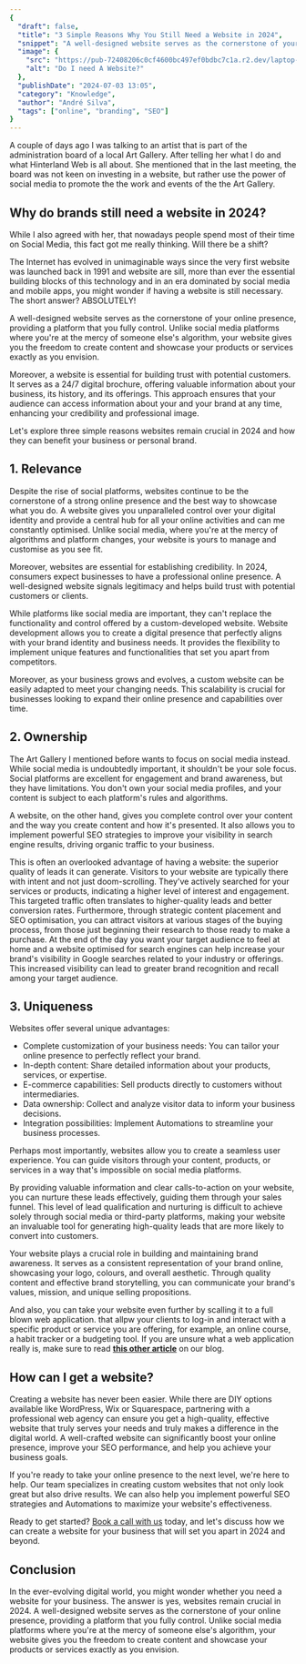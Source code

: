 ```yaml
---
{
  "draft": false,
  "title": "3 Simple Reasons Why You Still Need a Website in 2024",
  "snippet": "A well-designed website serves as the cornerstone of your online presence, providing a platform that you fully control and serves as a 24/7 digital brochure.",
  "image": {
    "src": "https://pub-72408206c0cf4600bc497ef0bdbc7c1a.r2.dev/laptop-mock-up-me.png",
    "alt": "Do I need A Website?"
  },
  "publishDate": "2024-07-03 13:05",
  "category": "Knowledge",
  "author": "André Silva",
  "tags": ["online", "branding", "SEO"]
}
---
```


A couple of days ago I was talking to an artist that is part of the administration board of a local Art Gallery. After telling her what I do and what Hinterland Web is all about. She mentioned that in the last meeting, the board was not keen on investing in a website, but rather use the power of social media to promote the the work and events of the the Art Gallery.

## Why do brands still need a website in 2024?

While I also agreed with her, that nowadays people spend most of their time on Social Media, this fact got me really thinking. Will there be a shift?

The Internet has evolved in unimaginable ways since the very first website was launched back in 1991 and website are sill, more than ever the essential building blocks of this technology and in an era dominated by social media and mobile apps, you might wonder if having a website is still necessary. The short answer? ABSOLUTELY!

A well-designed website serves as the cornerstone of your online presence, providing a platform that you fully control. Unlike social media platforms where you're at the mercy of someone else's algorithm, your website gives you the freedom to create content and showcase your products or services exactly as you envision.

Moreover, a website is essential for building trust with potential customers. It serves as a 24/7 digital brochure, offering valuable information about your business, its history, and its offerings. This approach ensures that your audience can access information about your and your brand at any time, enhancing your credibility and professional image.

Let's explore three simple reasons websites remain crucial in 2024 and how they can benefit your business or personal brand.

## 1. Relevance

Despite the rise of social platforms, websites continue to be the cornerstone of a strong online presence and the best way to showcase what you do. A website gives you unparalleled control over your digital identity and provide a central hub for all your online activities and can me constantly optimised. Unlike social media, where you're at the mercy of algorithms and platform changes, your website is yours to manage and customise as you see fit.

Moreover, websites are essential for establishing credibility. In 2024, consumers expect businesses to have a professional online presence. A well-designed website signals legitimacy and helps build trust with potential customers or clients.

While platforms like social media are important, they can't replace the functionality and control offered by a custom-developed website. Website development allows you to create a digital presence that perfectly aligns with your brand identity and business needs. It provides the flexibility to implement unique features and functionalities that set you apart from competitors.

Moreover, as your business grows and evolves, a custom website can be easily adapted to meet your changing needs. This scalability is crucial for businesses looking to expand their online presence and capabilities over time.

## 2. Ownership 

The Art Gallery I mentioned before wants to focus on social media instead. While social media is undoubtedly important, it shouldn't be your sole focus. Social platforms are excellent for engagement and brand awareness, but they have limitations. You don't own your social media profiles, and your content is subject to each platform's rules and algorithms.

A website, on the other hand, gives you complete control over your content and the way you create content and how it's presented. It also allows you to implement powerful SEO strategies to improve your visibility in search engine results, driving organic traffic to your business.

This is often an overlooked advantage of having a website: the superior quality of leads it can generate. Visitors to your website are typically there with intent and not just doom-scrolling. They've actively searched for your services or products, indicating a higher level of interest and engagement. This targeted traffic often translates to higher-quality leads and better conversion rates. Furthermore, through strategic content placement and SEO optimisation, you can attract visitors at various stages of the buying process, from those just beginning their research to those ready to make a purchase. At the end of the day you want your target audience to feel at home and a website optimised for search engines can help increase your brand's visibility in Google searches related to your industry or offerings. This increased visibility can lead to greater brand recognition and recall among your target audience.

## 3. Uniqueness

Websites offer several unique advantages:

- Complete customization of your business needs: You can tailor your online presence to perfectly reflect your brand. 
- In-depth content: Share detailed information about your products, services, or expertise.
- E-commerce capabilities: Sell products directly to customers without intermediaries.
- Data ownership: Collect and analyze visitor data to inform your business decisions.
- Integration possibilities: Implement Automations to streamline your business processes.

Perhaps most importantly, websites allow you to create a seamless user experience. You can guide visitors through your content, products, or services in a way that's impossible on social media platforms.

By providing valuable information and clear calls-to-action on your website, you can nurture these leads effectively, guiding them through your sales funnel. This level of lead qualification and nurturing is difficult to achieve solely through social media or third-party platforms, making your website an invaluable tool for generating high-quality leads that are more likely to convert into customers.

Your website plays a crucial role in building and maintaining brand awareness. It serves as a consistent representation of your brand online, showcasing your logo, colours, and overall aesthetic. Through quality content and effective brand storytelling, you can communicate your brand's values, mission, and unique selling propositions.

And also, you can take your website even further by scalling it to a full blown web application. that allpw your clients to log-in and interact with a specific product or service you are offering, for example, an online course, a habit tracker or a budgeting tool. If you are unsure what a web application really is, make sure to read [__this other article__](https://hinterlandweb.com/blog/difference-between-website-and-web-app/) on our blog.

## How can I get a website?

Creating a website has never been easier. While there are DIY options available like WordPress, Wix or Squarespace, partnering with a professional web agency can ensure you get a high-quality, effective website that truly serves your needs and truly makes a difference in the digital world. A well-crafted website can significantly boost your online presence, improve your SEO performance, and help you achieve your business goals.

If you're ready to take your online presence to the next level, we're here to help. Our team specializes in creating custom websites that not only look great but also drive results. We can also help you implement powerful SEO strategies and Automations to maximize your website's effectiveness.

Ready to get started? [Book a call with us](https://tidycal.com/silvandre/15-minute-meeting) today, and let's discuss how we can create a website for your business that will set you apart in 2024 and beyond.

## Conclusion

In the ever-evolving digital world, you might wonder whether you need a website for your business. The answer is yes, websites remain crucial in 2024. A well-designed website serves as the cornerstone of your online presence, providing a platform that you fully control. Unlike social media platforms where you're at the mercy of someone else's algorithm, your website gives you the freedom to create content and showcase your products or services exactly as you envision.

